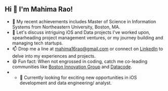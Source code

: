 ## Hi 👋 I'm Mahima Rao!

- 🚀 My recent achievements includes Master of Science in Information Systems from Northeastern University, Boston, MA. 
- 💬 Let's discuss intriguing iOS and Data projects I've worked upon, spearheading project management ventures, or my journey building and managing tech startups.
- 📫 Drop me a line at mahima16rao@gmail.com or connect on [LinkedIn](www.linkedin.com/in/mahimarao) to delve into my experiences and projects.
- 😄 Fun fact: When not engrossed in coding, catch me co-leading communities like [Boston Innovation Group](https://meetu.ps/c/2rV4Y/13Pcs0/a) and [Datacode](www.datacode.in).
- - 💼 Currently looking for exciting new opportunities in iOS development and data engineering/ analyst.

<!--

- 🔭 I’m currently working on ...
- 🌱 I’m currently learning ...
- 👯 I’m looking to collaborate on ...
- ...
- 💬 Ask me about ...
- 📫 How to reach me: ...
- 😄 Pronouns: ...
- ⚡ Fun fact: ...
-->
